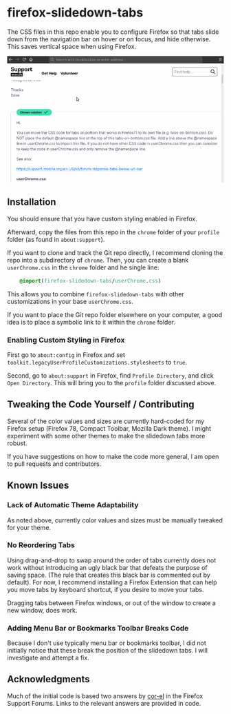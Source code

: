 # firefox-slidedown-tabs

The CSS files in this repo enable you to configure Firefox so that tabs
slide down from the navigation bar on hover or on focus, and hide
otherwise. This saves vertical space when using Firefox.

![demo](demo.GIF)

## Installation

You should ensure that you have custom styling enabled in
Firefox.

Afterward, copy the files from this repo in the `chrome` folder
of your `profile` folder (as found in `about:support`).

If you want to clone and track the Git repo directly, I recommend
cloning the repo into a subdirectory of `chrome`. Then, you can create
a blank `userChrome.css` in the `chrome` folder and
he single line:

```css
    @import(firefox-slidedown-tabs/userChrome.css)
```

This allows you to combine `firefox-slidedown-tabs` with other
customizations in your base `userChrome.css`.

If you want to place the Git repo folder elsewhere on your computer,
a good idea is to place a symbolic link to it within the `chrome`
folder.

### Enabling Custom Styling in Firefox

First go to `about:config` in Firefox and set
`toolkit.legacyUserProfileCustomizations.stylesheets` to `true`.

Second, go to `about:support` in Firefox, find `Profile Directory`,
and click `Open Directory`. This will bring you to the `profile`
folder discussed above.

## Tweaking the Code Yourself / Contributing

Several of the color values and sizes are currently hard-coded
for my Firefox setup (Firefox 78, Compact Toolbar, Mozilla Dark theme).
I might experiment with some other themes to make the slidedown tabs
more robust.

If you have suggestions on how to make the code more general,
I am open to pull requests and contributors.

## Known Issues

### Lack of Automatic Theme Adaptability

As noted above, currently color values and sizes must be manually
tweaked for your theme.

### No Reordering Tabs

Using drag-and-drop to swap around the order of tabs currently does not
work without introducing an ugly black bar that defeats the purpose of
saving space. (The rule that creates this black bar is commented out by
default). For now, I recommend installing a Firefox Extension that can
help you move tabs by keyboard shortcut, if you desire to move your
tabs.

Dragging tabs between Firefox windows, or out of the window to create
a new window, does work.

### Adding Menu Bar or Bookmarks Toolbar Breaks Code

Because I don't use typically  menu bar or bookmarks toolbar, I did not
initially notice that these break the position of the slidedown tabs.
I will investigate and attempt a fix.

## Acknowledgments

Much of the initial code is based two answers by
[cor-el](https://support.mozilla.org/en-US/user/cor-el) in the Firefox
Support Forums. Links to the relevant answers are provided in code.
